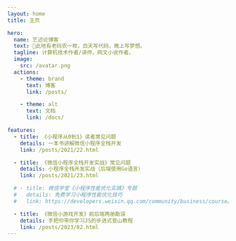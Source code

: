 ```yaml
---
layout: home
title: 主页

hero:
  name: 艺述论博客
  text: 🚀此地有老码农一枚，白天写代码，晚上写梦想。
  tagline: 计算机技术作者/讲师，网文小说作者。
  image:
    src: /avatar.png
  actions:
    - theme: brand
      text: 博客
      link: /posts/

    - theme: alt
      text: 文档
      link: /docs/

features:
  - title: 《小程序从0到1》读者常见问题
    details: 一本书讲解微信小程序全栈开发
    link: /posts/2021/22.html

  - title: 《微信小程序全栈开发实战》常见问题
    details: 小程序全栈开发实战（后端使用Go语言）
    link: /posts/2021/23.html

  # - title: 微信学堂《小程序性能优化实践》专题
  #   details: 免费学习小程序性能优化技巧
  #   link: https://developers.weixin.qq.com/community/business/course/000606628dc2e86dc0ddcbb115940d

  - title: 《微信小游戏开发》前后端两册勘误
    details: 手把你带你学习JS的步进式登山教程
    link: /posts/2023/02.html
---
```


<script setup>
import LatestList from '@/components/LatestPostsList.vue'
</script>
<div style="padding:60px;">
  <LatestList />
</div>